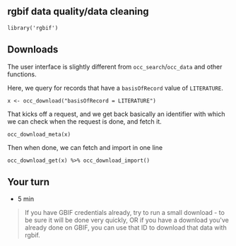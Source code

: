 rgbif data quality/data cleaning
--------------------------------

    library('rgbif')

Downloads
---------

The user interface is slightly different from `occ_search`/`occ_data`
and other functions.

Here, we query for records that have a `basisOfRecord` value of
`LITERATURE`.

    x <- occ_download("basisOfRecord = LITERATURE")

That kicks off a request, and we get back basically an identifier with
which we can check when the request is done, and fetch it.

    occ_download_meta(x)

Then when done, we can fetch and import in one line

    occ_download_get(x) %>% occ_download_import()

Your turn
---------

-   5 min

> If you have GBIF credentials already, try to run a small download - to
> be sure it will be done very quickly, OR if you have a download you've
> already done on GBIF, you can use that ID to download that data with
> rgbif.
